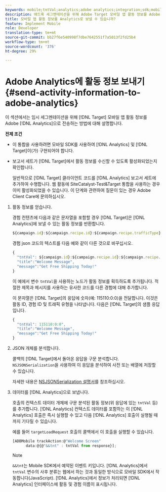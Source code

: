 ```yaml
---
keywords: mobile;tntVal;analytics;adobe analytics;integration;sdk;mobile sdk
description: 애드혹 세그멘테이션을 위해 Adobe Target 모바일 앱 활동 정보를 Adobe Analytics으로 전송하는 방법에 대해 알아봅니다.
title: 모바일 앱 활동 정보를 Analytics로 보낼 수 있습니까?
feature: Implement Mobile
role: Developer
translation-type: tm+mt
source-git-commit: bb27f6e540998f7dbe7642551f7a5013f2fd25b4
workflow-type: tm+mt
source-wordcount: '376'
ht-degree: 29%

---
```



# Adobe Analytics에 활동 정보 보내기{#send-activity-information-to-adobe-analytics}

이 섹션에서는 임시 세그멘테이션을 위해 [!DNL Target] 모바일 앱 활동 정보를 Adobe [!DNL Analytics]으로 전송하는 방법에 대해 설명합니다.

**전제 조건**

* 이 통합을 사용하려면 모바일 SDK를 사용하여 [!DNL Analytics] 및 [!DNL Target]이(가) 구현되어야 합니다.
* 보고서 세트가 [!DNL Target]에서 활동 정보를 수신할 수 있도록 활성화되었는지 확인합니다.

   일반적으로 [!DNL Target] 클라이언트 코드를 [!DNL Analytics] 보고서 세트에 추가하여 수행합니다. 웹 활동에 SiteCatalyst-Test&amp;Target 통합을 사용하는 경우 이미 활성화되었을 수 있습니다. 이 단계와 관련하여 질문이 있는 경우 Adobe Client Care에 문의하십시오.

1. 활동 정보를 얻습니다.

   경험 컨텐츠에 다음과 같은 문자열을 포함할 경우 [!DNL Target]은 [!DNL Analytics]에 보낼 수 있는 활동 정보를 반환합니다.

   ```javascript
   ${campaign.id}:${campaign.recipe.id}:${campaign.recipe.trafficType}
   ```

   경험 json 코드의 텍스트를 다음 예와 같이 다른 것으로 바꾸십시오.

   ```javascript
   { 
     "tntVal": ${campaign.id}:${campaign.recipe.id}:${campaign.recipe.trafficType}", 
     "title":"Welcome Message", 
     "message":"Get Free Shipping Today!" 
   }
   ```

   이 예에서 변수 `tntVal`을 사용하는 노드가 활동 정보를 획득하도록 추가됩니다. 적절한 제목과 메시지를 사용하는 유사한 코드를 다른 경험에 대해 추가합니다.

   이 문자열은 [!DNL Target]의 응답에 숫자(예: 115110:0:0)을 전달합니다. 이것은 활동 ID, 경험 ID 및 트래픽 유형을 나타냅니다. 다음은 [!DNL Target]의 샘플 응답입니다.

   ```javascript
   { 
     "tntVal": 115110:0:0", 
     "title":"Welcome Message", 
     "message":"Get Free Shipping Today!" 
   }
   ```

1. JSON 개체를 분석합니다.

   콜백의 [!DNL Target]에서 돌아온 응답을 구문 분석합니다. `NSJSONSerialization`을 사용하여 이 응답을 분석하여 사전 또는 배열에 저장할 수 있습니다.

   자세한 내용은 [NSJSONSerialization 설명서](https://developer.apple.com/library/ios/documentation/Foundation/Reference/NSJSONSerialization_Class/#//apple_ref/occ/clm/NSJSONSerialization/JSONObjectWithData:options:error)를 참조하십시오.

1. 데이터를 [!DNL Analytics]으로 보냅니다.

    호출의 컨텍스트 데이터 개체에 구문 분석된 활동 정보(위 응답에 있는 `tntVal` 등)를 추가합니다. [!DNL Analytics] 컨텍스트 데이터를 포함하는 이 [!DNL Analytics] 호출은 즉시 실행할 수 있고 다음 [!DNL Analytics] 호출이 실행될 때까지 기다릴 수 있습니다.

   예를 들어 `targetLoadRequest` 호출의 콜백에서 이 호출을 실행할 수 있습니다.

   ```javascript
   [ADBMobile trackAction:@"Welcome Screen"  
         data:@{@"&&tnt" : tntVal from response}];
   ```

   >[!NOTE]
   >
   >`&&tnt`는 Mobile SDK에서 예약된 이벤트 키입니다. [!DNL Analytics]에서 `tntVal` 변수의 사후 분류는 웹에서 하는 것과 동일한 방식으로 모바일 SDK에서 작동합니다(JavaScript). [!DNL Analytics]에서 정보가 처리되면 [!DNL Analytics] 인터페이스에 활동 및 경험 이름이 표시됩니다.

